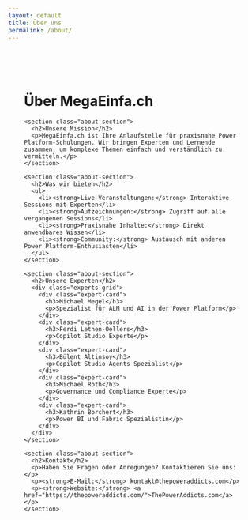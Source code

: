 ```yaml
---
layout: default
title: Über uns
permalink: /about/
---
```


<div class="container">
  <div class="about-page">
    <h1>Über MegaEinfa.ch</h1>
    
    <section class="about-section">
      <h2>Unsere Mission</h2>
      <p>MegaEinfa.ch ist Ihre Anlaufstelle für praxisnahe Power Platform-Schulungen. Wir bringen Experten und Lernende zusammen, um komplexe Themen einfach und verständlich zu vermitteln.</p>
    </section>
    
    <section class="about-section">
      <h2>Was wir bieten</h2>
      <ul>
        <li><strong>Live-Veranstaltungen:</strong> Interaktive Sessions mit Experten</li>
        <li><strong>Aufzeichnungen:</strong> Zugriff auf alle vergangenen Sessions</li>
        <li><strong>Praxisnahe Inhalte:</strong> Direkt anwendbares Wissen</li>
        <li><strong>Community:</strong> Austausch mit anderen Power Platform-Enthusiasten</li>
      </ul>
    </section>
    
    <section class="about-section">
      <h2>Unsere Experten</h2>
      <div class="experts-grid">
        <div class="expert-card">
          <h3>Michael Megel</h3>
          <p>Spezialist für ALM und AI in der Power Platform</p>
        </div>
        <div class="expert-card">
          <h3>Ferdi Lethen-Oellers</h3>
          <p>Copilot Studio Experte</p>
        </div>
        <div class="expert-card">
          <h3>Bülent Altinsoy</h3>
          <p>Copilot Studio Agents Spezialist</p>
        </div>
        <div class="expert-card">
          <h3>Michael Roth</h3>
          <p>Governance und Compliance Experte</p>
        </div>
        <div class="expert-card">
          <h3>Kathrin Borchert</h3>
          <p>Power BI und Fabric Spezialistin</p>
        </div>
      </div>
    </section>
    
    <section class="about-section">
      <h2>Kontakt</h2>
      <p>Haben Sie Fragen oder Anregungen? Kontaktieren Sie uns:</p>
      <p><strong>E-Mail:</strong> kontakt@thepoweraddicts.com</p>
      <p><strong>Website:</strong> <a href="https://thepoweraddicts.com/">ThePowerAddicts.com</a></p>
    </section>
  </div>
</div>

<style>
.about-page {
  max-width: 800px;
  margin: 2rem auto;
  padding: 2rem;
}

.about-section {
  margin-bottom: 3rem;
}

.about-section h2 {
  color: #2c3e50;
  margin-bottom: 1rem;
  font-size: 1.8rem;
}

.about-section ul {
  list-style-type: none;
  padding: 0;
}

.about-section li {
  margin-bottom: 0.8rem;
  padding-left: 1rem;
  position: relative;
}

.about-section li::before {
  content: "✓";
  position: absolute;
  left: 0;
  color: #667eea;
  font-weight: bold;
}

.experts-grid {
  display: grid;
  grid-template-columns: repeat(auto-fit, minmax(250px, 1fr));
  gap: 1.5rem;
  margin-top: 2rem;
}

.expert-card {
  background: #f8f9fa;
  padding: 1.5rem;
  border-radius: 10px;
  border-left: 4px solid #667eea;
}

.expert-card h3 {
  margin-bottom: 0.5rem;
  color: #2c3e50;
}

.expert-card p {
  color: #6c757d;
  margin: 0;
}
</style>
